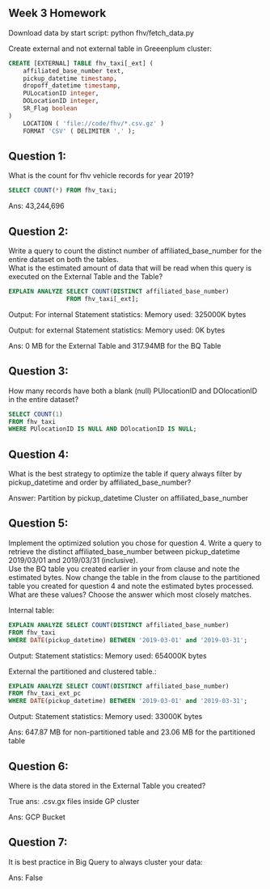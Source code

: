 ## Week 3 Homework
Download data by start script: python fhv/fetch_data.py

Create external and not external table in Greeenplum cluster:
```sql
CREATE [EXTERNAL] TABLE fhv_taxi[_ext] (
    affiliated_base_number text,
    pickup_datetime timestamp,
    dropoff_datetime timestamp,
    PULocationID integer,
    DOLocationID integer,
    SR_Flag boolean
)
    LOCATION ( 'file://code/fhv/*.csv.gz' )
    FORMAT 'CSV' ( DELIMITER ',' );

```
## Question 1:
What is the count for fhv vehicle records for year 2019?
```sql
SELECT COUNT(*) FROM fhv_taxi;
```

Ans: 43,244,696

## Question 2:
Write a query to count the distinct number of affiliated_base_number for the entire dataset on both the tables.</br>
What is the estimated amount of data that will be read when this query is executed on the External Table and the Table?

```sql
EXPLAIN ANALYZE SELECT COUNT(DISTINCT affiliated_base_number) 
                FROM fhv_taxi[_ext];
```
Output:
For internal
Statement statistics: 
Memory used: 325000K bytes

Output:
for external
Statement statistics:
Memory used: 0K bytes

Ans: 0 MB for the External Table and 317.94MB for the BQ Table

## Question 3:
How many records have both a blank (null) PUlocationID and DOlocationID in the entire dataset?

```sql
SELECT COUNT(1) 
FROM fhv_taxi 
WHERE PUlocationID IS NULL AND DOlocationID IS NULL;
```

## Question 4:
What is the best strategy to optimize the table if query always filter by pickup_datetime and order by affiliated_base_number?

Answer: Partition by pickup_datetime Cluster on affiliated_base_number

## Question 5:
Implement the optimized solution you chose for question 4. Write a query to retrieve the distinct affiliated_base_number between pickup_datetime 2019/03/01 and 2019/03/31 (inclusive).</br>
Use the BQ table you created earlier in your from clause and note the estimated bytes. Now change the table in the from clause to the partitioned table you created for question 4 and note the estimated bytes processed. What are these values? Choose the answer which most closely matches.

Internal table:
```sql
EXPLAIN ANALYZE SELECT COUNT(DISTINCT affiliated_base_number)
FROM fhv_taxi
WHERE DATE(pickup_datetime) BETWEEN '2019-03-01' and '2019-03-31';
```

Output:
Statement statistics:
Memory used: 654000K bytes

External the partitioned and clustered table.:
```sql
EXPLAIN ANALYZE SELECT COUNT(DISTINCT affiliated_base_number)
FROM fhv_taxi_ext_pc
WHERE DATE(pickup_datetime) BETWEEN '2019-03-01' and '2019-03-31';
```

Output:
Statement statistics:
Memory used: 33000K bytes

Ans: 647.87 MB for non-partitioned table and 23.06 MB for the partitioned table

## Question 6:
Where is the data stored in the External Table you created?

True ans: .csv.gx files inside GP cluster 

Ans: GCP Bucket


## Question 7:
It is best practice in Big Query to always cluster your data:

Ans: False
